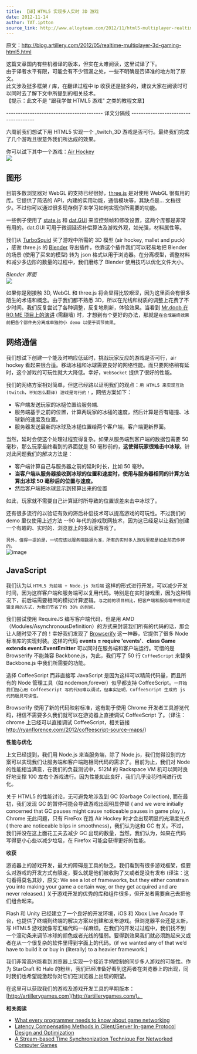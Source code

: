 ```yaml
---
title: 【译】HTML5 实现多人实时 3D 游戏
date: 2012-11-14
author: TAT.iptton
source_link: http://www.alloyteam.com/2012/11/html5-multiplayer-realtime-3d-gaming/
---
```


<!-- {% raw %} - for jekyll -->

原文：<http://blog.artillery.com/2012/05/realtime-multiplayer-3d-gaming-html5.html>

这篇文章国内有些机器译的版本，但实在太难阅读，这里试译了下。  
由于译者水平有限，可能会有不少错漏之处，一些不明确是否译准的地方附了原文。  
此文涉及挺多框架 / 库，在翻译过程中 ip 收获还是挺多的，建议大家在阅读时可以同时去了解下文中所提到的相关技术。  
【提示：此文不是 "跟我学做 HTML5 游戏" 之类的教程文章】

\----------------------------------------- 译文分隔线 -------------------------------------

六周前我们想试下用 HTML5 实现一个 \_twitch_3D 游戏是否可行。最终我们完成了几个游戏且很意外我们所达成的效果。

你可以试下其中一个游戏：[Air Hockey](http://airhockey.artillerygames.com/)  
![](http://blog.artillery.com/images/airhockey.jpg)

## 图形

目前多数浏览器对 WebGL 的支持已经很好，[three.js](http://mrdoob.github.com/three.js/) 是对使用 WebGL 很有用的库。它提供了简洁的 API，内建的实用功能，通信模块等，其缺点是… 文档很少。不过你可以通过很多现存例子来学习如何实现你所需要的功能。

一些例子使用了 [state.js](https://github.com/mrdoob/stats.js/) 和 [dat.GUI](http://code.google.com/p/dat-gui/) 来监控频帧和修改设置，这两个库都是非常有用的。dat.GUI 可用于微调延迟补偿算法及游戏外观，如光强，材料属性等。

我们从 [TurboSquid](http://dillinger.io/) 买了游戏中所需的 3D 模型 (air hockey, mallet and puck) ，感谢 three.js 的 [Blender](http://www.blender.org/) 导出插件，依靠这个插件我们可以轻易地把 Blender 的场景 (使用了买来的模型) 转为 json 格式以用于浏览器。在分离模型，调整材料和减少多边形的数量的过程中，我们磨练了 Blender 使用技巧以优化文件大小。

_Blender 界面_  
![](http://blog.artillery.com/images/airhockey-blender.jpg)

如果你是刚接触 3D, WebGL 和 three.js 将会显得比较艰涩，因为这里面会有很多陌生的术语和概念。由于我们都不熟悉 3D，所以在光线和材质的调整上花费了不少时间。我们反复尝试了各种调整，反复地刷新，体验效果。当看到 [Mr.doob 在 RO.ME 项目上的演讲](http://www.youtube.com/watch?feature=youtu.be&hl=zh-CN&v=D8mOtkuN864) (需翻墙) 时，才想到有个更好的办法，那就是`在合成最终效果前把各个部件先分离成单独的小 demo 以便于调节效果`。

## 网络通信

我们想试下创建一个能及时响应低延时，挑战玩家反应的游戏是否可行，air hockey 看起来很合适。移动冰槌和冰球需要良好的网络性能。而只要网络稍有延时，这个游戏的可玩性就大大降低。幸好，`WebSocket` 提供了很好的性能。

我们的网络方案相对简单，但这已经路以证明我们的观点：`用 HTML5 来实现互动 (twitch，不知怎么翻译) 游戏是可行的！`，网络方案如下：

-   客户端发送玩家的冰槌位置给服务端.
-   服务端基于之前的位置，计算两玩家的冰槌的速度，然后计算是否有碰撞、冰球新的速度及位置。
-   服务器发送最新的冰球及冰槌位置给两个客户端，客户端更新界面。

当然，延时会使这个处理过程变得复杂。如果从服务端到客户端的数据包需要 50 毫秒，那么玩家最终看到的界面就是 50 毫秒前的，**这使得玩家很难击中冰球**。针对此问题我们的解决方法是：

-   客户端计算自己与服务器之前的延时时长，比如 50 毫秒。
-   **当客户端从服务器接收到冰球的位置和速度时，使用与服务器相同的计算方法算出冰球 50 毫秒后的位置与速度。**
-   然后客户端把冰球显示到预算出来的位置

如此，玩家就不需要自己计算延时所导致的位置误差来击中冰球了。

还有很多流行的以验证有效的滞后补偿技术可以提高游戏的可玩性。不过我们的 demo 里仅使用上述方法 --90 年代的游戏联网技术，因为这已经足以让我们创建一个有趣的、实时的、浏览器上的多玩家游戏了。

`另外，值得一提的是，一切应该以服务端数据为准，所有的实时多人游戏里都是如此防范作弊的。`  
![image](http://blog.artillery.com/images/airhockey2.jpg)

## JavaScript

我们认为以 `HTML5 为前端 + Node.js 为后端` 这样的形式进行开发，可以减少开发时间，因为这样客户端和服务端可以复用代码。特别是在实时游戏里，因为这种情况下，前后端需要相同的模拟计算逻辑。`与之前的项目相比，把客户端和服务端中相同逻辑复用的方式，为我们节省了约 30% 的时间。`

我们尝试使用 RequireJS 编写客户端代码，但是用 AMD（Modules/AsynchronousDefinition）的方式来封装我们所有的代码的话，那会让人随时受不了的！幸好我们发现了 [Browserify](https://github.com/substack/node-browserify) 这一神器，它提供了很多 Node 标准库的实现封装。这样的代码 **events = require 'events'**、**class Game extends event.EventEmitter** 可以同时在服务端和客户端运行。可惜的是 Browserify 不能兼容 Backbone.js，为此，我们写了 50 行 `CoffeeScript` 来替换 Backbone.js 中我们所需要的功能。

选择 CoffeeScript 而非直接写 JavaScript 是因为这样可以精简代码量，而且所有的 Node 管理工具（如 nodemon,forever）似乎都支持 CoffeeScript。`一开始我们担心用 CoffeeScript 写的代码难以调试，但事实证明，CoffeeScript 生成的 js 代码极具可读性。`

Browserify 使用了新的代码映射标准，这有助于使用 Chrome 开发者工具游览代码，相信不需要多久我们就可以在游览器上直接调试 CoffeeScript 了。（译注：chrome 上已经可以直接调试 CoffeeScript，相关链接 <http://ryanflorence.com/2012/coffeescript-source-maps/>）

**性能与优化**

上文已经提到，我们用 Node.js 来当服务端，除了 Node.js，我们觉得没别的方案可以实现我们让服务端和客户端跑相同代码的需求了。目前为止，我们对 Node 的性能相当满意，在我们的负载测试中，512M 的 Rackspace VM 机可以同时良好地支撑 100 左右个游戏进行。因为性能如此良好，我们几乎没花时间进行优化。

关于 HTML5 的性能讨论，无可避免地涉及到 GC (Garbage Collection), 而在最初，我们发现 GC 的暂停可能会导致游戏出现明显停顿 ( and we were initially concerned that GC pauses might cause noticeable pauses in game play )，Chrome 无此问题，只有 FireFox 在跑 Air Hockey 时才会出现明显的光滑度光点 ( there are noticeable blips in smoothness)，我们认为这和 GC 有关。不过，我们并没在这上面花工夫去减少 GC 出现的数量，当然，我们认为，如果在代码写得更小心些以减少垃圾，在 Firefox 可能会获得更好的性能。

**收获**

游览器上的游戏开发，最大的障碍是工具的缺乏。我们看到有很多游戏框架，但要么对游戏的开发方式有限定，要么就是他们被收购了又或者是没有发布 (译注：这句看得莫名其妙，原文: We see a lot of frameworks, but they either constrain you into making your game a certain way, or they get acquired and are never released.) 关于游戏开发的优秀的库和组件很多，但开发者需要自己去把他们组合起来。

Flash 和 Unity 已经建立了一个良好的开发环境，iOS 和 Xbox Live Arcade 平台，也提供了终端到终端的解决方案以创建和发布游戏。但浏览器平台还是太新，写 HTML5 游戏就像写汇编代码一样麻烦。在我们的开发过过程中，我们找不到一个滚动条来调节冰球的颜色或者光线的强弱。要得到效果我们就必须跑起来又或者在从一个很复杂的软件里得到字面上的代码。(if we wanted any of that we’d have to build it or buy in (literally) to a heavier framework.)

我们非常高兴能看到浏览器上实现一个接近手抦控制的同步多人游戏的可能性。作为 StarCraft 和 Halo 的粉丝，我们已经准备好看到这两者在浏览器上的出现，同时我们也希望能激起你对它们在浏览器上出现的期望。

在这里可以获取我们的游戏及游戏开发工具的早期版本：[http://artillerygames.com](http://artillerygames.com/)。

**相关阅读**

-   [What every programmer needs to know about game networking](http://gafferongames.com/networking-for-game-programmers/what-every-programmer-needs-to-know-about-game-networking/)
-   [Latency Compensating Methods in Client/Server In-game Protocol Design and Optimization](https://developer.valvesoftware.com/wiki/Latency_Compensating_Methods_in_Client/Server_In-game_Protocol_Design_and_Optimization)
-   [A Stream-based Time Synchronization Technique For Networked Computer Games](http://www.mine-control.com/zack/timesync/timesync.html)

<!-- {% endraw %} - for jekyll -->